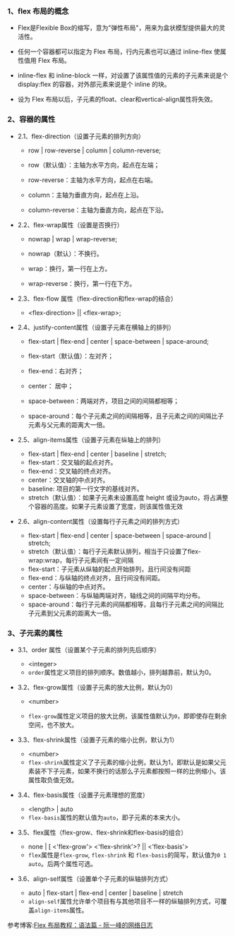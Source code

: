### 1、flex 布局的概念  

- Flex是Flexible Box的缩写，意为"弹性布局"，用来为盒状模型提供最大的灵活性。

- 任何一个容器都可以指定为 Flex 布局，行内元素也可以通过 inline-flex 使属性值用 Flex 布局。
  
- inline-flex 和 inline-block 一样，对设置了该属性值的元素的子元素来说是个 display:flex 的容器，对外部元素来说是个 inline 的块。  

- 设为 Flex 布局以后，子元素的float、clear和vertical-align属性将失效。

### 2、容器的属性  
- 2.1、flex-direction（设置子元素的排列方向） 

    - row | row-reverse | column | column-reverse; 
    
    - row（默认值）：主轴为水平方向，起点在左端；
    
    - row-reverse：主轴为水平方向，起点在右端。
    
    - column：主轴为垂直方向，起点在上沿。
    
    - column-reverse：主轴为垂直方向，起点在下沿。
  
- 2.2、flex-wrap属性（设置是否换行）  

    - nowrap | wrap | wrap-reverse;
    
    - nowrap（默认）：不换行。
      
    - wrap：换行，第一行在上方。
      
    - wrap-reverse：换行，第一行在下方。
    
- 2.3、flex-flow 属性（flex-direction和flex-wrap的结合）  

    - \<flex-direction> || \<flex-wrap>;

- 2.4、justify-content属性（设置子元素在横轴上的排列）  

    - flex-start | flex-end | center | space-between | space-around;

    - flex-start（默认值）：左对齐；　　　　

    - flex-end：右对齐；　　　　　　　　　　

    - center： 居中；　　　　　　　　　　

    - space-between：两端对齐，项目之间的间隔都相等；
    - space-around：每个子元素之间的间隔相等，且子元素之间的间隔比子元素与父元素的距离大一倍。

- 2.5、align-items属性（设置子元素在纵轴上的排列）  

    - flex-start | flex-end | center | baseline | stretch;
    - flex-start：交叉轴的起点对齐。　　　　 
    - flex-end：交叉轴的终点对齐。　　　　   
    - center：交叉轴的中点对齐。
    - baseline: 项目的第一行文字的基线对齐。
    - stretch（默认值）：如果子元素未设置高度 height 或设为auto，将占满整个容器的高度。如果子元素设置了宽度，则该属性值无效

- 2.6、align-content属性（设置每行子元素之间的排列方式）  

    - flex-start | flex-end | center | space-between | space-around | stretch;
    - stretch（默认值）：每行子元素默认排列，相当于只设置了flex-wrap:wrap，每行子元素间有一定间隔
    - flex-start：子元素从纵轴的起点开始排列，且行间没有间距     
    - flex-end：与纵轴的终点对齐，且行间没有间距。　
    - center：与纵轴的中点对齐。　　　　
    - space-between：与纵轴两端对齐，轴线之间的间隔平均分布。
    - space-around：每行子元素的间隔都相等，且每行子元素之间的间隔比子元素到父元素的距离大一倍。


### 3、子元素的属性  
- 3.1、order 属性（设置某个子元素的排列先后顺序）  

    - \<integer>
    - `order`属性定义项目的排列顺序。数值越小，排列越靠前，默认为0。

- 3.2、flex-grow属性（设置子元素的放大比例，默认为0）  

    - \<number>

    - `flex-grow`属性定义项目的放大比例，该属性值默认为`0`，即即使存在剩余空间，也不放大。

- 3.3、flex-shrink属性（设置子元素的缩小比例，默认为1）  

    - \<number>
    - `flex-shrink`属性定义了子元素的缩小比例，默认为1，即默认是如果父元素装不下子元素，如果不换行的话那么子元素都按照一样的比例缩小。该属性取负值无效。

- 3.4、flex-basis属性（设置子元素理想的宽度）  

    - \<length> | auto
    - `flex-basis`属性的默认值为`auto`，即子元素的本来大小。

- 3.5、flex属性（flex-grow、flex-shrink和flex-basis的组合）  

    - none | [ <'flex-grow'> <'flex-shrink'>? || <'flex-basis'>
    - `flex`属性是`flex-grow`, `flex-shrink` 和 `flex-basis`的简写，默认值为`0 1 auto`。后两个属性可选。

- 3.6、align-self属性（设置单个子元素的纵轴排列方式）  

    -  auto | flex-start | flex-end | center | baseline | stretch
    - `align-self`属性允许单个项目有与其他项目不一样的纵轴排列方式，可覆盖`align-items`属性。

参考博客:<a href="http://www.ruanyifeng.com/blog/2015/07/flex-grammar.html">Flex 布局教程：语法篇 - 阮一峰的网络日志</a>